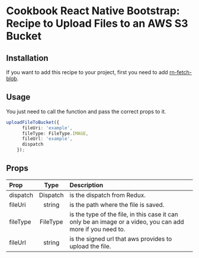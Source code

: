 # Cookbook React Native Bootstrap: Recipe to Upload Files to an AWS S3 Bucket

## Installation

If you want to add this recipe to your project, first you need to add [rn-fetch-blob](https://www.npmjs.com/package/rn-fetch-blob?activeTab=readme).

## Usage

You just need to call the function and pass the correct props to it.

``` ts
uploadFileToBucket({
      fileUri: 'example',
      fileType: FileType.IMAGE,
      fileUrl: 'example',
      dispatch
    });
```

## Props

| Prop  | Type | Description |
| :------------ | :---------------:| :-----|
| dispatch | Dispatch | is the dispatch from Redux.
| fileUri | string | is the path where the file is saved.
| fileType | FileType | is the type of the file, in this case it can only be an image or a video, you can add more if you need to.
| fileUrl | string | is the signed url that aws provides to upload the file.